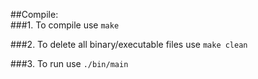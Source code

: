 ##Compile:  
###1. To compile
use `make`

###2. To delete all binary/executable files
use `make clean`

###3. To run
use `./bin/main`
